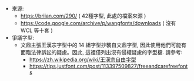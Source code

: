  * 來源:
   - https://briian.com/290/ ( 42種字型, 此處的檔案來源 )
   - https://code.google.com/archive/p/wangfonts/downloads ( 沒有 WCL 等十套 )
 * 爭議字型:
   - 文鼎主張王漢宗字型中的 14 組字型抄襲自文鼎字型, 因此使用他們可能有面臨法律訴訟的疑慮。因此, 這裡僅列出沒有侵權疑慮的字型檔. 請參考:
     - https://zh.wikipedia.org/wiki/王漢宗自由字型
     - https://tips.justfont.com/post/113397509827/freeandcarefreefonts
